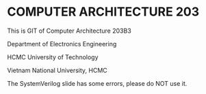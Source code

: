 # COMPUTER ARCHITECTURE 203

This is GIT of Computer Architecture 203B3

Department of Electronics Engineering

HCMC University of Technology

Vietnam National University, HCMC


The SystemVerilog slide has some errors, please do NOT use it.
